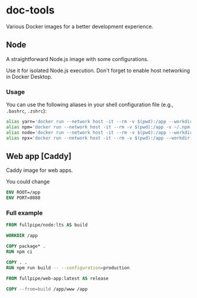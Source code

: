 # doc-tools

Various Docker images for a better development experience.

## Node

A straightforward Node.js image with some configurations.

Use it for isolated Node.js execution. Don't forget to enable host networking in Docker Desktop.

### Usage

You can use the following aliases in your shell configuration file (e.g., `.bashrc`, `.zshrc`):

```sh
alias yarn='docker run --network host -it --rm -v $(pwd):/app --workdir /app fullpipe/node:lts yarn'
alias npm='docker run --network host -it --rm -v $(pwd):/app -v ~/.npm:/root/.npm -v ~/.npmrc:/root/.npmrc fullpipe/node:lts npm'
alias node='docker run --network host -it --rm -v $(pwd):/app --workdir /app fullpipe/node:lts node'
alias npx='docker run --network host -it --rm -v $(pwd):/app --workdir /app fullpipe/node:lts npx'
```

## Web app [Caddy]

Caddy image for web apps.

You could change

```Dockerfile
ENV ROOT=/app
ENV PORT=8080
```

### Full example

```Dockerfile
FROM fullpipe/node:lts AS build

WORKDIR /app

COPY package* .
RUN npm ci

COPY . .
RUN npm run build -- --configuration=production

FROM fullpipe/web-app:latest AS release

COPY --from=build /app/www /app
```
